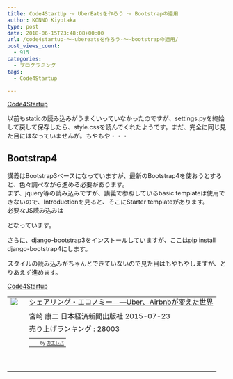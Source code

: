 ```yaml
---
title: Code4StartUp ～ UberEatsを作ろう ～ Bootstrapの適用
author: KONNO Kiyotaka
type: post
date: 2018-06-15T23:48:08+00:00
url: /code4startup-～-ubereatsを作ろう-～-bootstrapの適用/
post_views_count:
  - 915
categories:
  - プログラミング
tags:
  - Code4Startup

---
```

<a href="https://code4startup.com/?ref=kiyotakakonno" target="_blank" rel="noopener">Code4Startup</a>

以前もstaticの読み込みがうまくいっていなかったのですが、settings.pyを終始して戻して保存したら、style.cssを読んでくれたようです。まだ、完全に同じ見た目にはなっていませんが。もやもや・・・

## Bootstrap4

講義はBootstrap3ベースになっていますが、最新のBootstrap4を使おうとすると、色々調べながら進める必要があります。  
まず、jquery等の読み込みですが、講義で参照しているbasic templateは使用できないので、Introductionを見ると、そこにStarter templateがあります。  
必要なJS読み込みは

> <script src=&#8221;https://code.jquery.com/jquery-3.3.1.slim.min.js&#8221; integrity=&#8221;sha384-q8i/X+965DzO0rT7abK41JStQIAqVgRVzpbzo5smXKp4YfRvH+8abtTE1Pi6jizo&#8221; crossorigin=&#8221;anonymous&#8221;></script>  
> <script src=&#8221;https://cdnjs.cloudflare.com/ajax/libs/popper.js/1.14.3/umd/popper.min.js&#8221; integrity=&#8221;sha384-ZMP7rVo3mIykV+2+9J3UJ46jBk0WLaUAdn689aCwoqbBJiSnjAK/l8WvCWPIPm49&#8243; crossorigin=&#8221;anonymous&#8221;></script>  
> <script src=&#8221;https://stackpath.bootstrapcdn.com/bootstrap/4.1.1/js/bootstrap.min.js&#8221; integrity=&#8221;sha384-smHYKdLADwkXOn1EmN1qk/HfnUcbVRZyYmZ4qpPea6sjB/pTJ0euyQp0Mk8ck+5T&#8221; crossorigin=&#8221;anonymous&#8221;></script>

となっています。

さらに、django-bootstrap3をインストールしていますが、ここはpip install django-bootstrap4にします。

スタイルの読み込みがちゃんとできていないので見た目はもやもやしますが、とりあえず進めます。

<a href="https://code4startup.com/?ref=kiyotakakonno" target="_blank" rel="noopener">Code4Startup</a>

<table style="border: none;" border="0" cellpadding="5">
  <tr>
    <td style="border: none;" valign="top">
      <a href="https://www.amazon.co.jp/exec/obidos/ASIN/4532320186/jqinglong-22/" target="_blank" rel="noopener"><img style="margin-right: 10px;" src="https://i0.wp.com/images-fe.ssl-images-amazon.com/images/I/51OxNhG-s-L._SL160_.jpg?ssl=1" border="0" data-recalc-dims="1" /></a>
    </td>
    <td style="border: none; text-align: left;" valign="top">
      <div class="kaerebalink-name" style="margin-bottom: 10px; line-height: 120%;">
        <a href="https://www.amazon.co.jp/exec/obidos/ASIN/4532320186/jqinglong-22/" target="_blank" rel="noopener">シェアリング・エコノミー　―Uber、Airbnbが変えた世界</a>
      </div>
      <div class="kaerebalink-detail" style="margin-bottom: 5px;">
        宮崎 康二 日本経済新聞出版社 2015-07-23
      </div>
      <div class="kaerebalink-salesranking" style="margin-bottom: 5px;">
        売り上げランキング : 28003
      </div>
      <table style="border: none; margin-top: 10px;">
        <tr>
          <td style="border: none; text-align: left;">
          </td>
          <td style="vertical-align: bottom; padding-left: 10px; font-size: x-small; border: none;">
            by <a href="https://kaereba.com" target="_blank" rel="nofollow noopener">カエレバ</a>
          </td>
        </tr>
      </table>
      <p>
        &nbsp;</td> </tr> </tbody> </table>